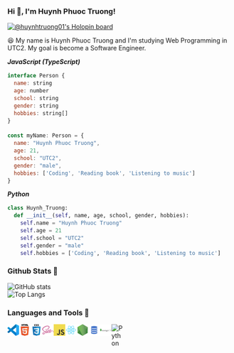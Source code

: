 ### Hi 👋, I'm Huynh Phuoc Truong!

[![@huynhtruong01's Holopin board](https://holopin.io/api/user/board?user=huynhtruong01)](https://holopin.io/@huynhtruong01)

😆 My name is Huynh Phuoc Truong and I'm studying Web Programming in UTC2. My goal is become a Software Engineer.

**_JavaScript (TypeScript)_**
```js
interface Person {
  name: string
  age: number
  school: string
  gender: string
  hobbies: string[]
}

const myName: Person = {
  name: "Huynh Phuoc Truong",
  age: 21,
  school: "UTC2",
  gender: "male",
  hobbies: ['Coding', 'Reading book', 'Listening to music']
}
```

**_Python_**
```py
class Huynh_Truong:
  def __init__(self, name, age, school, gender, hobbies):
    self.name = "Huynh Phuoc Truong"
    self.age = 21
    self.school = "UTC2"
    self.gender = "male"
    self.hobbies = ['Coding', 'Reading book', 'Listening to music']
```

### Github Stats 🤗

![GitHub stats](https://github-readme-stats.vercel.app/api?username=huynhtruong01&show_icons=true&theme=radical)
<br/>
![Top Langs](https://github-readme-stats.vercel.app/api/top-langs/?username=huynhtruong01&layout=compact&theme=tokyonight)

### Languages and Tools 😤

<img align="left" alt="Visual Studio Code" width="26px" src="https://raw.githubusercontent.com/github/explore/80688e429a7d4ef2fca1e82350fe8e3517d3494d/topics/visual-studio-code/visual-studio-code.png" />
<img align="left" alt="HTML5" width="26px" src="https://raw.githubusercontent.com/github/explore/80688e429a7d4ef2fca1e82350fe8e3517d3494d/topics/html/html.png" />
<img align="left" alt="CSS3" width="26px" src="https://raw.githubusercontent.com/github/explore/80688e429a7d4ef2fca1e82350fe8e3517d3494d/topics/css/css.png" />
<img align="left" alt="Sass" width="26px" src="https://raw.githubusercontent.com/github/explore/80688e429a7d4ef2fca1e82350fe8e3517d3494d/topics/sass/sass.png" />
<img align="left" alt="JavaScript" width="26px" src="https://raw.githubusercontent.com/github/explore/80688e429a7d4ef2fca1e82350fe8e3517d3494d/topics/javascript/javascript.png" />
<img align="left" alt="React" width="26px" src="https://raw.githubusercontent.com/github/explore/80688e429a7d4ef2fca1e82350fe8e3517d3494d/topics/react/react.png" />
<img align="left" alt="Node.js" width="26px" src="https://raw.githubusercontent.com/github/explore/80688e429a7d4ef2fca1e82350fe8e3517d3494d/topics/nodejs/nodejs.png" />
<img align="left" alt="SQL" width="26px" src="https://raw.githubusercontent.com/github/explore/80688e429a7d4ef2fca1e82350fe8e3517d3494d/topics/sql/sql.png" />
<img align="left" alt="MongoDB" width="26px" src="https://raw.githubusercontent.com/github/explore/80688e429a7d4ef2fca1e82350fe8e3517d3494d/topics/mongodb/mongodb.png" />
<img align="left" alt="Python" width="26px" src="https://raw.githubusercontent.com/jmnote/z-icons/master/svg/python.svg" />
